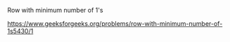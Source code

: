 Row with minimum number of 1's

https://www.geeksforgeeks.org/problems/row-with-minimum-number-of-1s5430/1
